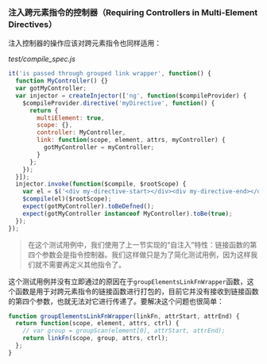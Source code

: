 ### 注入跨元素指令的控制器（Requiring Controllers in Multi-Element Directives）

注入控制器的操作应该对跨元素指令也同样适用：

_test/compile_spec.js_

```js
it('is passed through grouped link wrapper', function() {
  function MyController() {}
  var gotMyController;
  var injector = createInjector(['ng', function($compileProvider) {
    $compileProvider.directive('myDirective', function() {
      return {
        multiElement: true,
        scope: {},
        controller: MyController,
        link: function(scope, element, attrs, myController) {
          gotMyController = myController;
        }
      };
    });
  }]);
  injector.invoke(function($compile, $rootScope) {
    var el = $('<div my-directive-start></div><div my-directive-end></div>');
    $compile(el)($rootScope);
    expect(gotMyController).toBeDefned();
    expect(gotMyController instanceof MyController).toBe(true);
  });
});
```

> 在这个测试用例中，我们使用了上一节实现的“自注入”特性：链接函数的第四个参数会是指令控制器。我们这样做只是为了简化测试用例，因为这样我们就不需要再定义其他指令了。

这个测试用例并没有立即通过的原因在于`groupElementsLinkFnWrapper`函数，这个函数是用于对跨元素指令的链接函数进行打包的，目前它并没有接收到链接函数的第四个参数，也就无法对它进行传递了。要解决这个问题也很简单：

```js
function groupElementsLinkFnWrapper(linkFn, attrStart, attrEnd) {
  return function(scope, element, attrs, ctrl) {
    // var group = groupScan(element[0], attrStart, attrEnd);
    return linkFn(scope, group, attrs, ctrl);
  };
}
```



